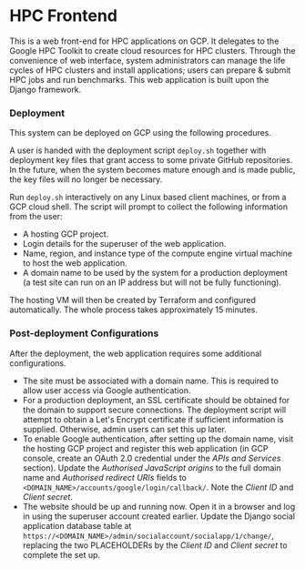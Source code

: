 # HPC Frontend

This is a web front-end for HPC applications on GCP. It delegates to the Google HPC Toolkit to create cloud resources for HPC clusters. Through the convenience of web interface, system administrators can manage the life cycles of HPC clusters and install applications; users can prepare & submit HPC jobs and run benchmarks. This web application is built upon the Django framework.

### Deployment

This system can be deployed on GCP using the following procedures.

A user is handed with the deployment script `deploy.sh` together with deployment key files that grant access to some private GitHub repositories. In the future, when the system becomes mature enough and is made public, the key files will no longer be necessary.

Run `deploy.sh` interactively on any Linux based client machines, or from a GCP cloud shell. The script will prompt to collect the following information from the user:

* A hosting GCP project.
* Login details for the superuser of the web application.
* Name, region, and instance type of the compute engine virtual machine to host the web application.
* A domain name to be used by the system for a production deployment (a test site can run on an IP address but will not be fully functioning).

The hosting VM will then be created by Terraform and configured automatically. The whole process takes approximately 15 minutes.  

### Post-deployment Configurations

After the deployment, the web application requires some additional configurations.

  - The site must be associated with a domain name. This is required to allow user access via Google authentication. 
  - For a production deployment, an SSL certificate should be obtained for the domain to support secure connections. The deployment script will attempt to obtain a Let's Encrypt certificate if sufficient information is supplied. Otherwise, admin users can set this up later. 
  - To enable Google authentication, after setting up the domain name, visit the hosting GCP project and register this web application (in GCP console, create an OAuth 2.0 credential under the *APIs and Services* section). Update the *Authorised JavaScript origins* to the full domain name and *Authorised redirect URIs* fields to `<DOMAIN_NAME>/accounts/google/login/callback/`. Note the *Client ID* and *Client secret*.
  - The website should be up and running now. Open it in a browser and log in using the superuser account created earlier. Update the Django social application database table at `https://<DOMAIN_NAME>/admin/socialaccount/socialapp/1/change/`, replacing the two PLACEHOLDERs by the *Client ID* and *Client secret* to complete the set up.
